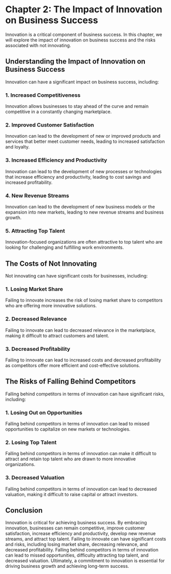 Chapter 2: The Impact of Innovation on Business Success
=======================================================

Innovation is a critical component of business success. In this chapter, we will explore the impact of innovation on business success and the risks associated with not innovating.

Understanding the Impact of Innovation on Business Success
----------------------------------------------------------

Innovation can have a significant impact on business success, including:

### 1. Increased Competitiveness

Innovation allows businesses to stay ahead of the curve and remain competitive in a constantly changing marketplace.

### 2. Improved Customer Satisfaction

Innovation can lead to the development of new or improved products and services that better meet customer needs, leading to increased satisfaction and loyalty.

### 3. Increased Efficiency and Productivity

Innovation can lead to the development of new processes or technologies that increase efficiency and productivity, leading to cost savings and increased profitability.

### 4. New Revenue Streams

Innovation can lead to the development of new business models or the expansion into new markets, leading to new revenue streams and business growth.

### 5. Attracting Top Talent

Innovation-focused organizations are often attractive to top talent who are looking for challenging and fulfilling work environments.

The Costs of Not Innovating
---------------------------

Not innovating can have significant costs for businesses, including:

### 1. Losing Market Share

Failing to innovate increases the risk of losing market share to competitors who are offering more innovative solutions.

### 2. Decreased Relevance

Failing to innovate can lead to decreased relevance in the marketplace, making it difficult to attract customers and talent.

### 3. Decreased Profitability

Failing to innovate can lead to increased costs and decreased profitability as competitors offer more efficient and cost-effective solutions.

The Risks of Falling Behind Competitors
---------------------------------------

Falling behind competitors in terms of innovation can have significant risks, including:

### 1. Losing Out on Opportunities

Falling behind competitors in terms of innovation can lead to missed opportunities to capitalize on new markets or technologies.

### 2. Losing Top Talent

Falling behind competitors in terms of innovation can make it difficult to attract and retain top talent who are drawn to more innovative organizations.

### 3. Decreased Valuation

Falling behind competitors in terms of innovation can lead to decreased valuation, making it difficult to raise capital or attract investors.

Conclusion
----------

Innovation is critical for achieving business success. By embracing innovation, businesses can remain competitive, improve customer satisfaction, increase efficiency and productivity, develop new revenue streams, and attract top talent. Failing to innovate can have significant costs and risks, including losing market share, decreasing relevance, and decreased profitability. Falling behind competitors in terms of innovation can lead to missed opportunities, difficulty attracting top talent, and decreased valuation. Ultimately, a commitment to innovation is essential for driving business growth and achieving long-term success.
